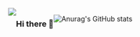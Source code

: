 <div style="display:flex; flex-direction:row;">
  <a href="https://velog.io/@coding_cat"><img src="https://img.shields.io/badge/velog-20C997?style=flat&logo=V&logoColor=white&link=https://velog.io/@coding_cat"/></a>

### Hi there 👋
![Anurag's GitHub stats](https://github-readme-stats.vercel.app/api?username=jongkweanlee&show_icons=true&theme=aura_dark)
